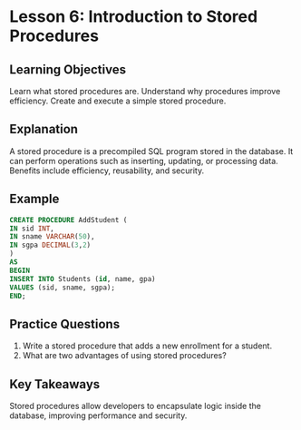 # Lesson 6: Introduction to Stored Procedures

## Learning Objectives
Learn what stored procedures are.
Understand why procedures improve efficiency.
Create and execute a simple stored procedure.

## Explanation
A stored procedure is a precompiled SQL program stored in the database. It can perform operations such as inserting, updating, or processing data. Benefits include efficiency, reusability, and security.

## Example
```sql
CREATE PROCEDURE AddStudent (
IN sid INT,
IN sname VARCHAR(50),
IN sgpa DECIMAL(3,2)
)
AS
BEGIN
INSERT INTO Students (id, name, gpa)
VALUES (sid, sname, sgpa);
END;
```

## Practice Questions
1. Write a stored procedure that adds a new enrollment for a student.
2. What are two advantages of using stored procedures?

## Key Takeaways
Stored procedures allow developers to encapsulate logic inside the database, improving performance and security.
